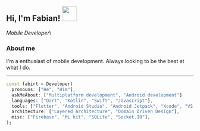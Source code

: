 <h2>
  Hi, I'm Fabian! 
  <img src="https://lh3.googleusercontent.com/y0XJD4Ozs7Ik3MrfdZ0C2WtzRhz9OajUA5HGJIoQEfZTV4GzMyoc27ecLZCaoIDiZXo" width="40">
</h2>

_Mobile Developer_\

### About me
I'm a enthusiast of mobile development. Always looking to be the best at what I do.

___
```dart
const fabirt = Developer(
  pronouns: ["He", "Him"],
  askMeAbout: ["Multiplatform development", "Android development"]
  languages: ["Dart", "Kotlin", "Swift", "Javascript"],
  tools: ["Flutter", "Android Studio", "Android Jetpack", "Xcode", "VS code"],
  architecture: ["Layered Architecture", "Domain Driven Design"],
  misc: ["Firebase", "ML kit", "SQLite", "Socket.IO"],
);
```

<!--
**fabirt/fabirt** is a ✨ _special_ ✨ repository because its `README.md` (this file) appears on your GitHub profile.

Here are some ideas to get you started:

- 🔭 I’m currently working on ...
- 🌱 I’m currently learning ...
- 👯 I’m looking to collaborate on ...
- 🤔 I’m looking for help with ...
- 💬 Ask me about ...
- 📫 How to reach me: ...
- 😄 Pronouns: ...
- ⚡ Fun fact: ...
-->
